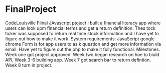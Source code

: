 # FinalProject
CodeLouisville Fiinal JAvascript ptoject
I built a financial literacy app where users can look upm financial terms and get a return definition. Thes tock ticker was supposed to return real time stock information and I have yet to figure out how to make it work.
System requirements: JavaScript google chrome
Form is for app users to as k question and get more information via email. Have yet to figure out the php to make it fully functional.
Milestones. Week one got project approved. Week two began research on hoe to biuld API, Week 3-6 building app. Week 7 got search bar to return defintion. Week 8 turn in project.
